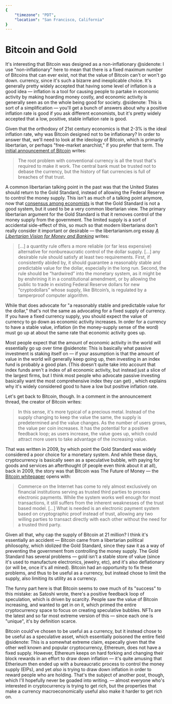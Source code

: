 ```yaml
---
{
	"timezone": "PDT",
	"location": "San Francisco, California"
}
---
```

# Bitcoin and Gold

It's interesting that Bitcoin was designed as a non-inflationary
@sidenote: I use "non-inflationary" here to mean that there is a fixed maximum number of Bitcoins that can ever exist, not that the value of Bitcoin can't or won't go down.
currency, since it's such a bizarre and inexplicable choice. It's generally pretty widely accepted that having some level of inflation is a good idea — inflation is a tool for causing people to partake in economic activity by making hoarding money costly, and economic activity is generally seen as on the whole being good for society.
@sidenote: This is sort of a simplification — you'll get a bunch of answers about why a positive inflation rate is good if you ask different economists, but it's pretty widely accepted that a low, positive, stable inflation rate is good.

Given that the orthodoxy of 21st century economics is that 2-3% is the ideal inflation rate, why was Bitcoin designed not to be inflationary? In order to answer that, we'll need to look at the ideology of Bitcoin, which is primarily  libertarian, or perhaps "free-market anarchist," if you prefer that term. The [initial announcement of Bitcoin](http://p2pfoundation.ning.com/forum/topics/bitcoin-open-source) writes:

> The root problem with conventional currency is all the trust that's required to make it work. The central bank must be trusted not to debase the currency, but the history of fiat currencies is full of breaches of that trust.

A common libertarian talking point in the past was that the United States should return to the Gold Standard, instead of allowing the Federal Reserve to control the money supply. This isn't as much of a talking point anymore, now that [consensus among economists](https://www.igmchicago.org/surveys/gold-standard/) is that the Gold Standard is not a good system, but it used to be a very common libertarian view. The primary libertarian argument for the Gold Standard is that it removes control of the money supply from the government. The limited supply is a sort of accidental side-effect of this, so much so that modern libertarians don't really consider it important or desirable — the libertarianism.org essay [*A Libertarian Vision for Money and Banking*](https://www.libertarianism.org/essays/libertarian-vision-for-money-banking) writes:

> […] a quantity rule offers a more reliable (or far less expensive) alternative for nonbureaucratic control of the dollar supply. […] any desirable rule should satisfy at least two requirements. First, if consistently abided by, it should guarantee a reasonably stable and predictable value for the dollar, especially in the long run. Second, the rule should be “hardwired” into the monetary system, as it might be by enshrining it in a constitutional amendment, or by allowing the public to trade in existing Federal Reserve dollars for new “cryptodollars” whose supply, like Bitcoin’s, is regulated by a tamperproof computer algorithm.

While that does advocate for "a reasonably stable and predictable value for the dollar," that's not the same as advocating for a fixed supply of currency. If you have a fixed currency supply, you should expect the value of currency to go down as economic activity increases. In order for a currency to have a stable value, inflation (in the money-supply sense of the word) must go up at about the same rate that economic activity goes up.

Most people expect that the amount of economic activity in the world will essentially go up over time
@sidenote: This is basically what passive investment is staking itself on — if your assumption is that the amount of value in the world will generally keep going up, then investing in an index fund is probably a good plan. (This doesn't quite take into account that index funds aren't a index of all economic activity, but instead just a slice of the largest firms, but I think most people who advocate passive investing basically want the most comprehensive index they can get)
, which explains why it's widely considered good to have a low but positive inflation rate.

Let's get back to Bitcoin, though. In a comment in the announcement thread, the creator of Bitcoin writes:

> In this sense, it's more typical of a precious metal. Instead of the supply changing to keep the value the same, the supply is predetermined and the value changes. As the number of users grows, the value per coin increases. It has the potential for a positive feedback loop; as users increase, the value goes up, which could attract more users to take advantage of the increasing value.

That was written in 2009, by which point the Gold Standard was widely considered a poor choice for a monetary system. And while these days, cryptocurrency is basically seen as a speculative bubble, with paying for goods and services an afterthought (if people even think about it at all), back in 2009, the story was that Bitcoin was The Future of Money — the [Bitcoin whitepaper](https://Bitcoin.org/Bitcoin.pdf) opens with:

> Commerce on the Internet has come to rely almost exclusively on financial institutions serving as trusted third parties to process electronic payments. While the system works well enough for most transactions, it still suffers from the inherent weaknesses of the trust based model. […] What is needed is an electronic payment system based on cryptographic proof instead of trust, allowing any two willing parties to transact directly with each other without the need for a trusted third  party.

Given all that, why cap the supply of Bitcoin at 21 million? I think it's essentially an accident — Bitcoin came from a libertarian political philosophy, which idolized the Gold Standard, since they saw it as a way of preventing the government from controlling the money supply. The Gold Standard has several problems — gold isn't a stable store of value (since it's used to manufacture electronics, jewelry, etc), and it's also deflationary (or will be, once it's all mined). Bitcoin had an opportunity to fix these problems, and thus to be useful as a currency, but instead chose to limit the supply, also limiting its utility as a currency.

The funny part here is that Bitcoin seems to owe much of its "success" to this mistake: as Satoshi wrote, there's a positive feedback loop of speculation, which is driven by scarcity. People saw the value of Bitcoin increasing, and wanted to get in on it, which primed the entire cryptocurrency space to focus on creating speculative bubbles. NFTs are the latest and so far most extreme version of this — since each one is "unique", it's by definition scarce.

Bitcoin could've chosen to be useful as a currency, but it instead chose to be useful as a speculative asset, which essentially poisoned the entire field
@sidenote: This is a somewhat extreme claim, especally given that the other well known and popular cryptocurrency, Ethereum, does not have a fixed supply. However, Ethereum keeps on hard forking and changing their block rewards in an effort to draw down inflation — it's quite amusing that Etherieum then ended up with a bureaucratic process to control the money supply (EIPs), and yet *also* is trying to draw down inflation in order to reward people who are holding. That's the subject of another post, though, which I'll hopefully never be goaded into writing.
— almost everyone who's interested in cryptocurrency is trying to get rich, but the properties that make a currency macroeconomically useful also make it harder to get rich on.
